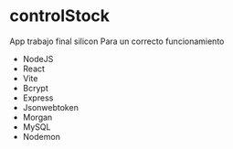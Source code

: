 # controlStock
App trabajo final silicon
Para un correcto funcionamiento
- NodeJS
- React
- Vite
- Bcrypt
- Express
- Jsonwebtoken
- Morgan
- MySQL
- Nodemon
